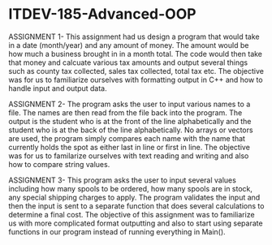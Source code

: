 # ITDEV-185-Advanced-OOP

ASSIGNMENT 1-  This assignment had us design a program that would take in a date (month/year) and any amount of money.  The amount would be how much a business brought in in a month total.  The code would then take that money and calcuate various tax amounts and output several things such as county tax collected, sales tax collected, total tax etc.
The objective was for us to familiarize ourselves with formatting output in C++ and how to handle input and output data.


ASSIGNMENT 2-  The program asks the user to input various names to a file.  The names are then read from the file back into the program.  The output is the student who is at the front of the line alphabetically and the student who is at the back of the line alphabetically.  No arrays or vectors are used, the program simply compares each name with the name that currently holds the spot as either last in line or first in line.  The objective was for us to familarize ourselves with text reading and writing and also how to compare string values.


ASSIGNMENT 3-  This program asks the user to input several values including how many spools to be ordered, how many spools are in stock, any special shipping charges to apply.  The program validates the input and then the input is sent to a separate function that does several calculations to determine a final cost.  The objective of this assignment was to familiarize us with more complicated format outputting and also to start using separate functions in our program instead of running everything in Main().
